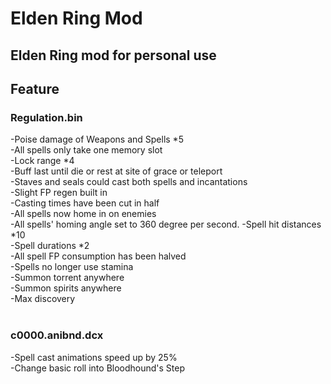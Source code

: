 # Elden Ring Mod

## Elden Ring mod for personal use

## Feature

### Regulation.bin
-Poise damage of Weapons and Spells *5<br>
-All spells only take one memory slot<br>
-Lock range *4<br>
-Buff last until die or rest at site of grace or teleport<br>
-Staves and seals could cast both spells and incantations<br>
-Slight FP regen built in<br>
-Casting times have been cut in half<br>
-All spells now home in on enemies<br>
-All spells' homing angle set to 360 degree per second.
-Spell hit distances *10<br>
-Spell durations *2<br>
-All spell FP consumption has been halved<br>
-Spells no longer use stamina<br>
-Summon torrent anywhere<br>
-Summon spirits anywhere<br>
-Max discovery<br>
<br>

### c0000.anibnd.dcx
-Spell cast animations speed up by 25%<br>
-Change basic roll into Bloodhound's Step
